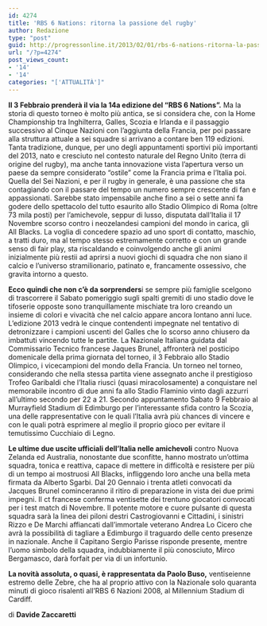 ```yaml
---
id: 4274
title: 'RBS 6 Nations: ritorna la passione del rugby'
author: Redazione
type: "post"
guid: http://progressonline.it/2013/02/01/rbs-6-nations-ritorna-la-passione-del-rugby/
url: "/?p=4274"
post_views_count:
- '14'
- '14'
categories: "['ATTUALITÀ']"
---
```


**Il 3 Febbraio prenderà il via la 14a edizione del “RBS 6 Nations”.** Ma la storia di questo torneo è molto più antica, se si considera che, con la Home Championship tra Inghilterra, Galles, Scozia e Irlanda e il passaggio successivo al Cinque Nazioni con l’aggiunta della Francia, per poi passare alla struttura attuale a sei squadre si arrivano a contare ben 119 edizioni. Tanta tradizione, dunque, per uno degli appuntamenti sportivi più importanti del 2013, nato e cresciuto nel contesto naturale del Regno Unito (terra di origine del rugby), ma anche tanta innovazione vista l’apertura verso un paese da sempre considerato “ostile” come la Francia prima e l’Italia poi. Quella del Sei Nazioni, e per il rugby in generale, è una passione che sta contagiando con il passare del tempo un numero sempre crescente di fan e appassionati. Sarebbe stato impensabile anche fino a sei o sette anni fa godere dello spettacolo del tutto esaurito allo Stadio Olimpico di Roma (oltre 73 mila posti) per l’amichevole, seppur di lusso, disputata dall’Italia il 17 Novembre scorso contro i neozelandesi campioni del mondo in carica, gli All Blacks. La voglia di concedere spazio ad uno sport di contatto, maschio, a tratti duro, ma al tempo stesso estremamente corretto e con un grande senso di fair play, sta riscaldando e coinvolgendo anche gli animi inizialmente più restii ad aprirsi a nuovi giochi di squadra che non siano il calcio e l’universo stramilionario, patinato e, francamente ossessivo, che gravita intorno a questo.

**Ecco quindi che non c’è da sorprenders**i se sempre più famiglie scelgono di trascorrere il Sabato pomeriggio sugli spalti gremiti di uno stadio dove le tifoserie opposte sono tranquillamente mischiate tra loro creando un insieme di colori e vivacità che nel calcio appare ancora lontano anni luce. L’edizione 2013 vedrà le cinque contendenti impegnate nel tentativo di detronizzare i campioni uscenti del Galles che lo scorso anno chiusero da imbattuti vincendo tutte le partite. La Nazionale Italiana guidata dal Commissario Tecnico francese Jaques Brunel, affronterà nel posticipo domenicale della prima giornata del torneo, il 3 Febbraio allo Stadio Olimpico, i vicecampioni del mondo della Francia. Un torneo nel torneo, considerando che nella stessa partita viene assegnato anche il prestigioso Trofeo Garibaldi che l’Italia riuscì (quasi miracolosamente) a conquistare nel memorabile incontro di due anni fa allo Stadio Flaminio vinto dagli azzurri all’ultimo secondo per 22 a 21. Secondo appuntamento Sabato 9 Febbraio al Murrayfield Stadium di Edimburgo per l’interessante sfida contro la Scozia, una delle rappresentative con le quali l’Italia avrà più chances di vincere e con le quali potrà esprimere al meglio il proprio gioco per evitare il temutissimo Cucchiaio di Legno.

**Le ultime due uscite ufficiali dell’Italia nelle amichevoli** contro Nuova Zelanda ed Australia, nonostante due sconfitte, hanno mostrato un’ottima squadra, tonica e reattiva, capace di mettere in difficoltà e resistere per più di un tempo ai mostruosi All Blacks, infliggendo loro anche una bella meta firmata da Alberto Sgarbi. Dal 20 Gennaio i trenta atleti convocati da Jacques Brunel cominceranno il ritiro di preparazione in vista dei due primi impegni. Il ct francese conferma ventisette dei trentuno giocatori convocati per i test match di Novembre. Il potente motore e cuore pulsante di questa squadra sarà la linea dei piloni destri Castrogiovanni e Cittadini, i sinistri Rizzo e De Marchi affiancati dall’immortale veterano Andrea Lo Cicero che avrà la possibilità di tagliare a Edimburgo il traguardo delle cento presenze in nazionale. Anche il Capitano Sergio Parisse risponde presente, mentre l’uomo simbolo della squadra, indubbiamente il più conosciuto, Mirco Bergamasco, darà forfait per via di un infortunio.

**La novità assoluta, o quasi, è rappresentata da Paolo Buso,** ventiseienne estremo delle Zebre, che ha al proprio attivo con la Nazionale solo quaranta minuti di gioco risalenti all’RBS 6 Nazioni 2008, al Millennium Stadium di Cardiff.

di **Davide Zaccaretti**